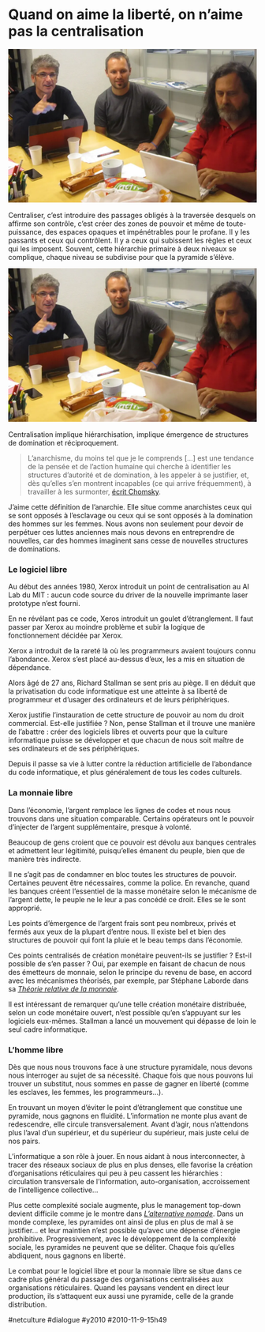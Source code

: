 # Quand on aime la liberté, on n’aime pas la centralisation

![](_i/richardstallman.webp)

Centraliser, c’est introduire des passages obligés à la traversée desquels on affirme son contrôle, c’est créer des zones de pouvoir et même de toute-puissance, des espaces opaques et impénétrables pour le profane. Il y les passants et ceux qui contrôlent. Il y a ceux qui subissent les règles et ceux qui les imposent. Souvent, cette hiérarchie primaire à deux niveaux se complique, chaque niveau se subdivise pour que la pyramide s’élève.

![](_i/richardstallman.webp)

Centralisation implique hiérarchisation, implique émergence de structures de domination et réciproquement.

> L’anarchisme, du moins tel que je le comprends […] est une tendance de la pensée et de l’action humaine qui cherche à identifier les structures d’autorité et de domination, à les appeler à se justifier, et, dès qu’elles s’en montrent incapables (ce qui arrive fréquemment), à travailler à les surmonter, [écrit Chomsky](../2/anarchisme-emancipation.md).

J’aime cette définition de l’anarchie. Elle situe comme anarchistes ceux qui se sont opposés à l’esclavage ou ceux qui se sont opposés à la domination des hommes sur les femmes. Nous avons non seulement pour devoir de perpétuer ces luttes anciennes mais nous devons en entreprendre de nouvelles, car des hommes imaginent sans cesse de nouvelles structures de dominations.

### Le logiciel libre

Au début des années 1980, Xerox introduit un point de centralisation au AI Lab du MIT : aucun code source du driver de la nouvelle imprimante laser prototype n’est fourni.

En ne révélant pas ce code, Xeros introduit un goulet d’étranglement. Il faut passer par Xerox au moindre problème et subir la logique de fonctionnement décidée par Xerox.

Xerox a introduit de la rareté là où les programmeurs avaient toujours connu l’abondance. Xerox s’est placé au-dessus d’eux, les a mis en situation de dépendance.

Alors âgé de 27 ans, Richard Stallman se sent pris au piège. Il en déduit que la privatisation du code informatique est une atteinte à sa liberté de programmeur et d’usager des ordinateurs et de leurs périphériques.

Xerox justifie l’instauration de cette structure de pouvoir au nom du droit commercial. Est-elle justifiée ? Non, pense Stallman et il trouve une manière de l’abattre : créer des logiciels libres et ouverts pour que la culture informatique puisse se développer et que chacun de nous soit maître de ses ordinateurs et de ses périphériques.

Depuis il passe sa vie à lutter contre la réduction artificielle de l’abondance du code informatique, et plus généralement de tous les codes culturels.

### La monnaie libre

Dans l’économie, l’argent remplace les lignes de codes et nous nous trouvons dans une situation comparable. Certains opérateurs ont le pouvoir d’injecter de l’argent supplémentaire, presque à volonté.

Beaucoup de gens croient que ce pouvoir est dévolu aux banques centrales et admettent leur légitimité, puisqu’elles émanent du peuple, bien que de manière très indirecte.

Il ne s’agit pas de condamner en bloc toutes les structures de pouvoir. Certaines peuvent être nécessaires, comme la police. En revanche, quand les banques créent l’essentiel de la masse monétaire selon le mécanisme de l’argent dette, le peuple ne le leur a pas concédé ce droit. Elles se le sont approprié.

Les points d’émergence de l’argent frais sont peu nombreux, privés et fermés aux yeux de la plupart d’entre nous. Il existe bel et bien des structures de pouvoir qui font la pluie et le beau temps dans l’économie.

Ces points centralisés de création monétaire peuvent-ils se justifier ? Est-il possible de s’en passer ? Oui, par exemple en faisant de chacun de nous des émetteurs de monnaie, selon le principe du revenu de base, en accord avec les mécanismes théorisés, par exemple, par Stéphane Laborde dans sa [*Théorie relative de la monnaie*](http://www.creationmonetaire.info/2010/11/theorie-relative-de-la-monnaie-10.html).

Il est intéressant de remarquer qu’une telle création monétaire distribuée, selon un code monétaire ouvert, n’est possible qu’en s’appuyant sur les logiciels eux-mêmes. Stallman a lancé un mouvement qui dépasse de loin le seul cadre informatique.

### L’homme libre

Dès que nous nous trouvons face à une structure pyramidale, nous devons nous interroger au sujet de sa nécessité. Chaque fois que nous pouvons lui trouver un substitut, nous sommes en passe de gagner en liberté (comme les esclaves, les femmes, les programmeurs…).

En trouvant un moyen d’éviter le point d’étranglement que constitue une pyramide, nous gagnons en fluidité. L’information ne monte plus avant de redescendre, elle circule transversalement. Avant d’agir, nous n’attendons plus l’aval d’un supérieur, et du supérieur du supérieur, mais juste celui de nos pairs.

L’informatique a son rôle à jouer. En nous aidant à nous interconnecter, à tracer des réseaux sociaux de plus en plus denses, elle favorise la création d’organisations réticulaires qui peu à peu cassent les hiérarchies : circulation transversale de l’information, auto-organisation, accroissement de l’intelligence collective…

Plus cette complexité sociale augmente, plus le management top-down devient difficile comme je le montre dans *[L’alternative nomade](../../books/alternative-nomade.md)*. Dans un monde complexe, les pyramides ont ainsi de plus en plus de mal à se justifier… et leur maintien n’est possible qu’avec une dépense d’énergie prohibitive. Progressivement, avec le développement de la complexité sociale, les pyramides ne peuvent que se déliter. Chaque fois qu’elles abdiquent, nous gagnons en liberté.

Le combat pour le logiciel libre et pour la monnaie libre se situe dans ce cadre plus général du passage des organisations centralisées aux organisations réticulaires. Quand les paysans vendent en direct leur production, ils s’attaquent eux aussi une pyramide, celle de la grande distribution.

#netculture #dialogue #y2010 #2010-11-9-15h49
